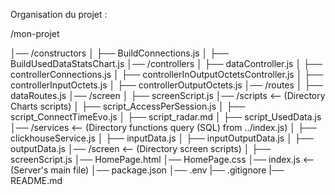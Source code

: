 Organisation du projet : 

/mon-projet

│── /constructors
│   ├── BuildConnections.js
│   ├── BuildUsedDataStatsChart.js
│── /controllers
│   ├── dataController.js
│   ├── controllerConnections.js
│   ├── controllerInOutputOctetsController.js
│   ├── controllerInputOctets.js
│   ├── controllerOutputOctets.js 
│── /routes
│   ├── dataRoutes.js
│── /screen
│   ├── screenScript.js
│── /scripts          <-- (Directory Charts scripts)
│   ├── script_AccessPerSession.js 
│   ├── script_ConnectTimeEvo.js
│   ├── script_radar.md
│   ├── script_UsedData.js
│── /services          <-- (Directory functions query (SQL) from ../index.js)
│   ├── clickhouseService.js
│   ├── inputData.js
│   ├── inputOutputData.js
│   ├── outputData.js
│── /screen          <-- (Directory screen scripts)
│   ├── screenScript.js
│── HomePage.html
│── HomePage.css
│── index.js           <-- (Server's main file)
│── package.json
│── .env
|── .gitignore
|── README.md
